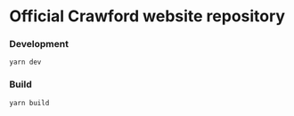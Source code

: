 # Official Crawford website repository

### Development

```
yarn dev
```
### Build

```
yarn build
```
